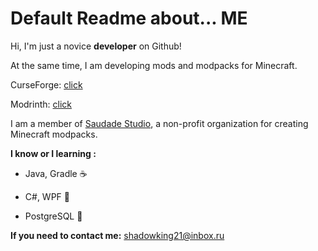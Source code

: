# Default Readme about... ME

Hi, I'm just a novice **developer** on Github!

At the same time, I am developing mods and modpacks for Minecraft.

CurseForge: [click](https://www.curseforge.com/members/shadowking21/projects)

Modrinth: [click](https://modrinth.com/user/ShadowKing21_)

I am a member of [Saudade Studio](https://saudade-studio.ru/index.html), a non-profit organization for creating Minecraft modpacks.

**I know or I learning :**
 - Java, Gradle  ☕
   
 - C#, WPF 🔎
   
 - PostgreSQL 📜
   
**If you need to contact me:** shadowking21@inbox.ru
